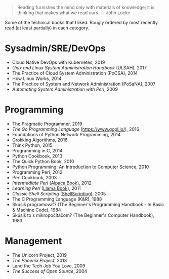 > Reading furnishes the mind only with materials of knowledge; it is thinking that makes what we read ours. -- John Locke

Some of the technical books that I liked. Rougly ordered by most recently read (at least partially) in each category.

# Sysadmin/SRE/DevOps

* Cloud Native DevOps with Kubernetes, 2019
* *Unix and Linux System Administration Handbook* (ULSAH), 2017
* The Practice of Cloud System Administration (PoCSA), 2014
* How Linux Works, 2014
* The Practice of System and Network Administration (PoSaNA), 2007
* *Automating System Administration with Perl*, 2009

# Programming

* The Pragmatic Programmer, 2019
* *The Go Programming Language* (https://www.gopl.io/), 2016
* Foundations of Python Network Programming, 2014
* Grokking Algorithms, 2016
* Think Python, 2015
* Programming in C, 2014
* Python Cookbook, 2013
* The Quick Python Book, 2010
* Python Programming: An Introduction to Computer Science, 2010
* Programming Perl, 2012
* Perl Cookbook, 2003
* *Intermediate Perl* ([Alpaca Book](https://wiki.reisinge.net/AlpacaBook)), 2012
* *Learning Perl* ([Llama Book](https://wiki.reisinge.net/LlamaBook)), 2011
* *Classic Shell Scripting* ([ShellScripting](https://wiki.reisinge.net/ShellScripting)), 2005
* The C Programming Language (K&R), 1988
* Skúsiš programovať? (The Beginner's Programming Handbook - In Basic & Machine Code), 1984
* Skúsiš to s mikropočítačom? (The Beginner's Computer Handbook), 1983

# Management

* The Unicorn Project, 2019
* *The Phoenix Project*, 2013
* Land the Tech Job You Love, 2009
* *The Success of Open Source*, 2004
